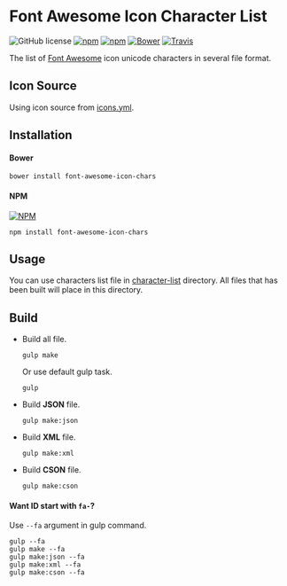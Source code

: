 # Font Awesome Icon Character List
![GitHub license](https://img.shields.io/github/license/gluons/Font-Awesome-Icon-Chars.svg?style=flat-square)
[![npm](https://img.shields.io/npm/v/font-awesome-icon-chars.svg?style=flat-square)](https://www.npmjs.com/package/font-awesome-icon-chars)
[![npm](https://img.shields.io/npm/dt/font-awesome-icon-chars.svg?style=flat-square)](https://www.npmjs.com/package/font-awesome-icon-chars)
[![Bower](https://img.shields.io/bower/v/font-awesome-icon-chars.svg?style=flat-square)](https://github.com/gluons/Font-Awesome-Icon-Chars)
[![Travis](https://img.shields.io/travis/gluons/Font-Awesome-Icon-Chars.svg?style=flat-square)](https://travis-ci.org/gluons/Font-Awesome-Icon-Chars)

The list of [Font Awesome](http://fontawesome.io/) icon unicode characters in several file format.

## Icon Source
Using icon source from [icons.yml](https://github.com/FortAwesome/Font-Awesome/blob/master/src/icons.yml).

## Installation
#### Bower
```
bower install font-awesome-icon-chars
```
#### NPM
[![NPM](https://nodei.co/npm/font-awesome-icon-chars.png?downloads=true&downloadRank=true&stars=true)](https://nodei.co/npm/font-awesome-icon-chars/)
```
npm install font-awesome-icon-chars
```

## Usage
You can use characters list file in [character-list](https://github.com/gluons/Font-Awesome-Icon-Chars/tree/master/character-list) directory. All files that has been built will place in this directory.

## Build
- Build all file.
  ```
  gulp make
  ```
  Or use default gulp task.
  ```
  gulp
  ```

- Build **JSON** file.
  ```
  gulp make:json
  ```

- Build **XML** file.
  ```
  gulp make:xml
  ```

- Build **CSON** file.
  ```
  gulp make:cson
  ```

#### Want ID start with `fa-`?
Use `--fa` argument in gulp command.
```
gulp --fa
gulp make --fa
gulp make:json --fa
gulp make:xml --fa
gulp make:cson --fa
```
